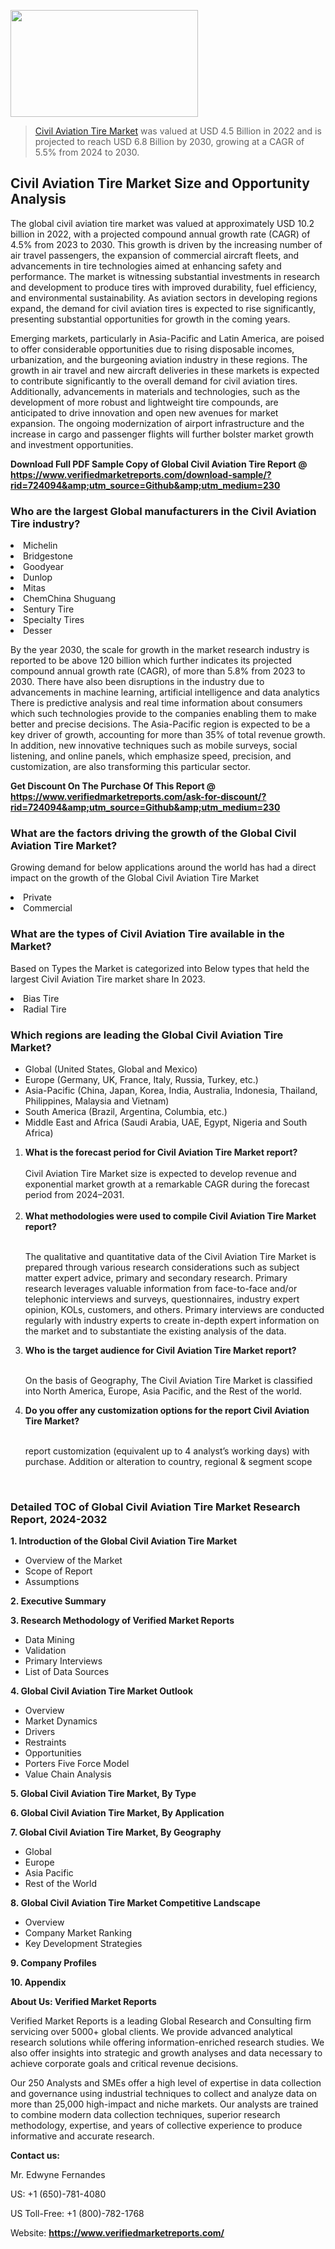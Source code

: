 <img src="https://ffe5etoiles.com/wp-content/uploads/2024/12/MST1-300x171.png" alt="" width="300" height="171" class="alignnone size-medium wp-image-20088" /><blockquote><p><p><a href="https://www.verifiedmarketreports.com/download-sample/?rid=724094&utm_source=Github&utm_medium=230" target="_blank">Civil Aviation Tire Market</a> was valued at USD 4.5 Billion in 2022 and is projected to reach USD 6.8 Billion by 2030, growing at a CAGR of 5.5% from 2024 to 2030.</p></blockquote><p><h2>Civil Aviation Tire Market Size and Opportunity Analysis</h2><p>The global civil aviation tire market was valued at approximately USD 10.2 billion in 2022, with a projected compound annual growth rate (CAGR) of 4.5% from 2023 to 2030. This growth is driven by the increasing number of air travel passengers, the expansion of commercial aircraft fleets, and advancements in tire technologies aimed at enhancing safety and performance. The market is witnessing substantial investments in research and development to produce tires with improved durability, fuel efficiency, and environmental sustainability. As aviation sectors in developing regions expand, the demand for civil aviation tires is expected to rise significantly, presenting substantial opportunities for growth in the coming years.</p><p>Emerging markets, particularly in Asia-Pacific and Latin America, are poised to offer considerable opportunities due to rising disposable incomes, urbanization, and the burgeoning aviation industry in these regions. The growth in air travel and new aircraft deliveries in these markets is expected to contribute significantly to the overall demand for civil aviation tires. Additionally, advancements in materials and technologies, such as the development of more robust and lightweight tire compounds, are anticipated to drive innovation and open new avenues for market expansion. The ongoing modernization of airport infrastructure and the increase in cargo and passenger flights will further bolster market growth and investment opportunities.</p></p><p class=""><strong>Download Full PDF Sample Copy of Global Civil Aviation Tire Report @ <a href="https://www.verifiedmarketreports.com/download-sample/?rid=724094&amp;utm_source=Github&amp;utm_medium=230" target="_blank">https://www.verifiedmarketreports.com/download-sample/?rid=724094&amp;utm_source=Github&amp;utm_medium=230</a></strong></p><h3 id="" class="">Who are the largest Global manufacturers in the Civil Aviation Tire industry?</h3><p><li>Michelin</li><li> Bridgestone</li><li> Goodyear</li><li> Dunlop</li><li> Mitas</li><li> ChemChina Shuguang</li><li> Sentury Tire</li><li> Specialty Tires</li><li> Desser</li></p><div class=""><div class="" dir="" data-message-author-role="" data-message-id="" data-message-model-slug=""><div class=""><div class=""><div class=""><div class="" dir="" data-message-author-role="" data-message-id="" data-message-model-slug=""><div class=""><div class=""><p>By the year 2030, the scale for growth in the market research industry is reported to be above 120 billion which further indicates its projected compound annual growth rate (CAGR), of more than 5.8% from 2023 to 2030. There have also been disruptions in the industry due to advancements in machine learning, artificial intelligence and data analytics There is predictive analysis and real time information about consumers which such technologies provide to the companies enabling them to make better and precise decisions. The Asia-Pacific region is expected to be a key driver of growth, accounting for more than 35% of total revenue growth. In addition, new innovative techniques such as mobile surveys, social listening, and online panels, which emphasize speed, precision, and customization, are also transforming this particular sector.</p><p><strong>Get Discount On The Purchase Of This Report @&nbsp; <a href="https://www.verifiedmarketreports.com/ask-for-discount/?rid=724094&amp;utm_source=Github&amp;utm_medium=230" target="_blank">https://www.verifiedmarketreports.com/ask-for-discount/?rid=724094&amp;utm_source=Github&amp;utm_medium=230</a></strong></p></div></div></div></div></div></div></div></div><h3 id="" class="">What are the factors driving the growth of the Global Civil Aviation Tire Market?</h3><p id="" class="">Growing demand for below applications around the world has had a direct impact on the growth of the Global Civil Aviation Tire Market</p><p id="" class=""><li>Private</li><li> Commercial</li></p><h3 id="" class="">What are the types of Civil Aviation Tire available in the Market?</h3><p id="" class="">Based on Types the Market is categorized into Below types that held the largest Civil Aviation Tire market share In 2023.</p><p id="" class=""><li>Bias Tire</li><li> Radial Tire</li></p><h3 id="" class="">Which regions are leading the Global Civil Aviation Tire Market?</h3><ul><li>Global (United States, Global and Mexico)</li><li>Europe (Germany, UK, France, Italy, Russia, Turkey, etc.)</li><li>Asia-Pacific (China, Japan, Korea, India, Australia, Indonesia, Thailand, Philippines, Malaysia and Vietnam)</li><li>South America (Brazil, Argentina, Columbia, etc.)</li><li>Middle East and Africa (Saudi Arabia, UAE, Egypt, Nigeria and South Africa)</li></ul><p><ol><li><strong>What is the forecast period for Civil Aviation Tire Market report?<br /></strong><br /><span data-sheets-root="1" data-sheets-value="{&quot;1&quot;:2,&quot;2&quot;:&quot;XXXX size is expected to develop revenue and exponential market growth at a remarkable CAGR during the forecast period from 2024&ndash;2030.&quot;}" data-sheets-userformat="{&quot;2&quot;:12674,&quot;4&quot;:{&quot;1&quot;:2,&quot;2&quot;:16776960},&quot;10&quot;:2,&quot;11&quot;:0,&quot;15&quot;:&quot;Arial&quot;,&quot;16&quot;:12}">Civil Aviation Tire Market size is expected to develop revenue and exponential market growth at a remarkable CAGR during the forecast period from 2024&ndash;2031.</span><br /><br /></li><li><strong>What methodologies were used to compile Civil Aviation Tire Market report?<br /><br /></strong><p>The qualitative and quantitative data of the&nbsp;Civil Aviation Tire Market is prepared through various research considerations such as subject matter expert advice, primary and secondary research. Primary research leverages valuable information from face-to-face and/or telephonic interviews and surveys, questionnaires, industry expert opinion, KOLs, customers, and others. Primary interviews are conducted regularly with industry experts to create in-depth expert information on the market and to substantiate the existing analysis of the data.&nbsp;</p></li><li><strong>Who is the target audience for Civil Aviation Tire Market report?<br /><br /></strong><p>On the basis of Geography, The&nbsp;Civil Aviation Tire Market is classified into North America, Europe, Asia Pacific, and the Rest of the world.</p></li><li><strong>Do you offer any customization options for the report Civil Aviation Tire Market?<br /><br /></strong><p>report customization (equivalent up to 4 analyst&rsquo;s working days) with purchase. Addition or alteration to country, regional &amp; segment scope</p><p>&nbsp;</p></li></ol></p><h3 id="" class="">Detailed TOC of Global Civil Aviation Tire Market Research Report, 2024-2032</h3><p id="" class=""><strong>1. Introduction of the Global Civil Aviation Tire Market</strong></p><ul><li>Overview of the Market</li><li>Scope of Report</li><li>Assumptions</li></ul><p id="" class=""><strong>2. Executive Summary</strong></p><p id="" class=""><strong>3. Research Methodology of&nbsp;Verified Market Reports</strong></p><ul><li>Data Mining</li><li>Validation</li><li>Primary Interviews</li><li>List of Data Sources</li></ul><p id="" class=""><strong>4. Global Civil Aviation Tire Market Outlook</strong></p><ul><li>Overview</li><li>Market Dynamics</li><li>Drivers</li><li>Restraints</li><li>Opportunities</li><li>Porters Five Force Model</li><li>Value Chain Analysis</li></ul><p id="" class=""><strong>5. Global Civil Aviation Tire Market, By&nbsp;Type</strong></p><p id="" class=""><strong>6. Global Civil Aviation Tire Market, By Application</strong></p><p id="" class=""><strong>7. Global Civil Aviation Tire Market, By Geography</strong></p><ul><li>Global</li><li>Europe</li><li>Asia Pacific</li><li>Rest of the World</li></ul><p id="" class=""><strong>8. Global Civil Aviation Tire Market Competitive Landscape</strong></p><ul><li>Overview</li><li>Company Market Ranking</li><li>Key Development Strategies</li></ul><p id="" class=""><strong>9. Company Profiles</strong></p><p id="" class=""><strong>10. Appendix</strong></p><p id="" class=""><strong>About Us: Verified Market Reports</strong></p><p id="" class="">Verified Market Reports is a leading Global Research and Consulting firm servicing over 5000+ global clients. We provide advanced analytical research solutions while offering information-enriched research studies. We also offer insights into strategic and growth analyses and data necessary to achieve corporate goals and critical revenue decisions.</p><p id="" class="">Our 250 Analysts and SMEs offer a high level of expertise in data collection and governance using industrial techniques to collect and analyze data on more than 25,000 high-impact and niche markets. Our analysts are trained to combine modern data collection techniques, superior research methodology, expertise, and years of collective experience to produce informative and accurate research.</p><p id="" class=""><strong>Contact us:</strong></p><p id="" class="">Mr. Edwyne Fernandes</p><p id="" class="">US: +1 (650)-781-4080</p><p id="" class="">US Toll-Free: +1 (800)-782-1768</p><p id="" class="">Website: <a target="" data-test-app-aware-link=""><strong>https://www.verifiedmarketreports.com/</strong></a></p>
